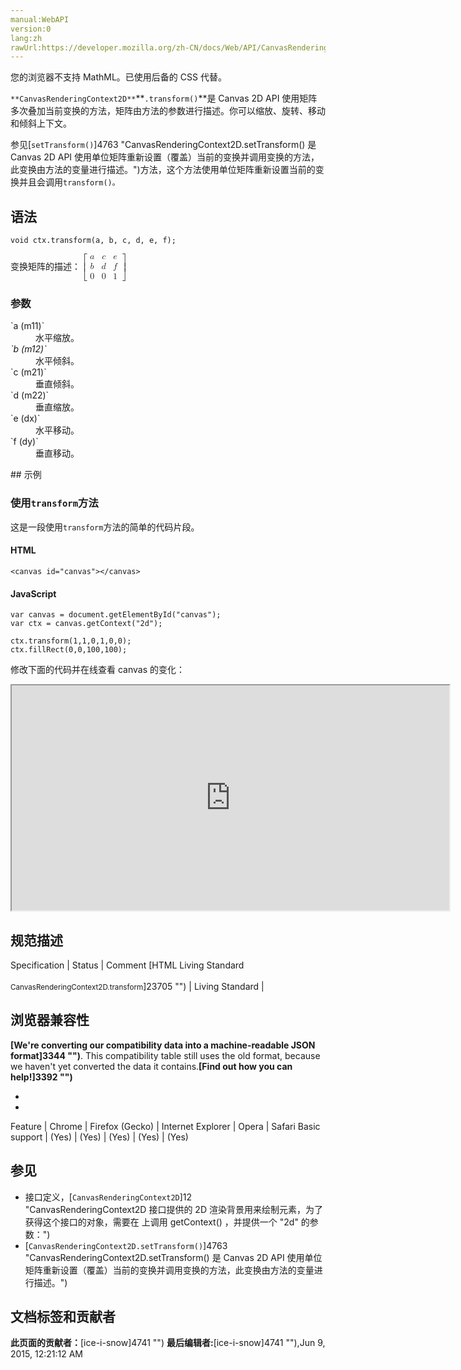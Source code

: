 ```yaml
---
manual:WebAPI
version:0
lang:zh
rawUrl:https://developer.mozilla.org/zh-CN/docs/Web/API/CanvasRenderingContext2D/transform
---
```






您的浏览器不支持 MathML。已使用后备的 CSS 代替。




`**CanvasRenderingContext2D**`**`.transform()`**是 Canvas 2D API 使用矩阵多次叠加当前变换的方法，矩阵由方法的参数进行描述。你可以缩放、旋转、移动和倾斜上下文。



参见[`setTransform()`]4763 "CanvasRenderingContext2D.setTransform() 是 Canvas 2D API 使用单位矩阵重新设置（覆盖）当前的变换并调用变换的方法，此变换由方法的变量进行描述。")方法，这个方法使用单位矩阵重新设置当前的变换并且会调用`transform()。`


## 语法<a name="语法"></a>

```
void ctx.transform(a, b, c, d, e, f);

```


变换矩阵的描述：<math><semantics><mrow><mo>[</mo><mtable><mtr><mtd><mi>a</mi></mtd><mtd><mi>c</mi></mtd><mtd><mi>e</mi></mtd></mtr><mtr><mtd><mi>b</mi></mtd><mtd><mi>d</mi></mtd><mtd><mi>f</mi></mtd></mtr><mtr><mtd><mn>0</mn></mtd><mtd><mn>0</mn></mtd><mtd><mn>1</mn></mtd></mtr></mtable><mo>]</mo></mrow></semantics></math>


### 参数<a name="参数"></a>
<dl><dt id=''>`a (m11)`</dt><dd>水平缩放。</dd><dt id=''><em>`b (m12)`</em></dt><dd>水平倾斜。</dd><dt id=''>`c (m21)`</dt><dd>垂直倾斜。</dd><dt id=''>`d (m22)`</dt><dd>垂直缩放。</dd><dt id=''>`e (dx)`</dt><dd>水平移动。</dd><dt id=''>`f (dy)`</dt><dd>垂直移动。</dd></dl>
## 示例<a name="示例"></a>

### 使用`transform`方法<a name="使用_transform_方法"></a>


这是一段使用`transform`方法的简单的代码片段。


#### HTML<a name="HTML"></a>

```
<canvas id="canvas"></canvas>
```

#### JavaScript<a name="JavaScript"></a>

```
var canvas = document.getElementById("canvas");
var ctx = canvas.getContext("2d");

ctx.transform(1,1,0,1,0,0);
ctx.fillRect(0,0,100,100); 

```


修改下面的代码并在线查看 canvas 的变化：



<iframe src='https://mdn.mozillademos.org/zh-CN/docs/Web/API/CanvasRenderingContext2D/transform$samples/Playable_code?revision=814211' width='700' height='360'></iframe>



## 规范描述<a name="规范描述"></a>
Specification | Status | Comment 
[HTML Living Standard<br></br><small>CanvasRenderingContext2D.transform</small>]23705 "") | Living Standard |  


## 浏览器兼容性<a name="浏览器兼容性"></a>


**[We&#39;re converting our compatibility data into a machine-readable JSON format]3344 "")**. This compatibility table still uses the old format, because we haven&#39;t yet converted the data it contains.**[Find out how you can help!]3392 "")**


* 
* 
Feature | Chrome | Firefox (Gecko) | Internet Explorer | Opera | Safari 
Basic support | (Yes) | (Yes) | (Yes) | (Yes) | (Yes) 




## 参见<a name="参见"></a>

* 接口定义，[`CanvasRenderingContext2D`]12 "CanvasRenderingContext2D 接口提供的 2D 渲染背景用来绘制<canvas>元素，为了获得这个接口的对象，需要在 <canvas> 上调用 getContext() ，并提供一个 "2d" 的参数：")
* [`CanvasRenderingContext2D.setTransform()`]4763 "CanvasRenderingContext2D.setTransform() 是 Canvas 2D API 使用单位矩阵重新设置（覆盖）当前的变换并调用变换的方法，此变换由方法的变量进行描述。")



## 文档标签和贡献者
**此页面的贡献者：**[ice-i-snow]4741 "")
**最后编辑者:**[ice-i-snow]4741 ""),<time>Jun 9, 2015, 12:21:12 AM</time>


